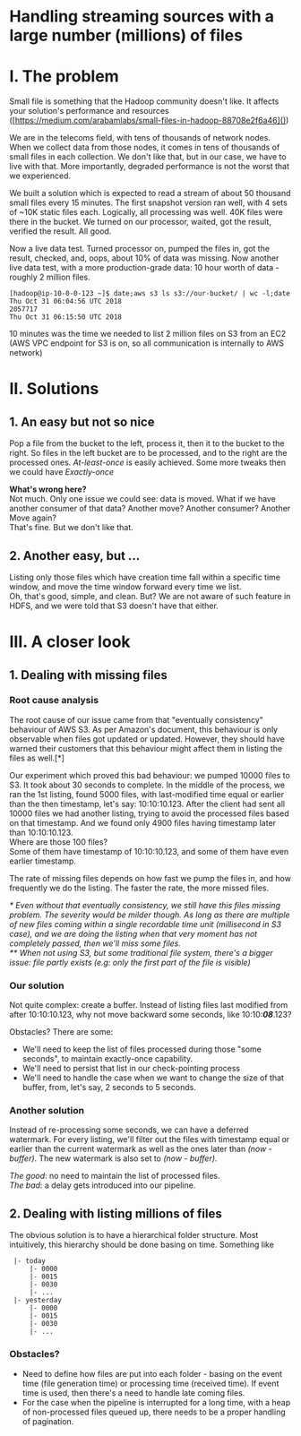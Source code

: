 Handling streaming sources with a large number (millions) of files
============
# I. The problem
Small file is something that the Hadoop community doesn't like. It affects your solution's performance and resources ([https://medium.com/arabamlabs/small-files-in-hadoop-88708e2f6a46]())

We are in the telecoms field, with tens of thousands of network nodes. When we collect data from those nodes, it comes in tens of thousands of small files in each collection.
We don't like that, but in our case, we have to live with that. More importantly, degraded performance is not the worst that we experienced.

We built a solution which is expected to read a stream of about 50 thousand small files every 15 minutes. The first snapshot version ran well, with 4 sets of ~10K static files each. Logically, all processing was well. 40K files were there in the bucket. We turned on our processor, waited, got the result, verified the result. All good.

Now a live data test. Turned processor on, pumped the files in, got the result, checked, and, oops, about 10% of data was missing.
Now another live data test, with a more production-grade data: 10 hour worth of data - roughly 2 million files.

```puml
[hadoop@ip-10-0-0-123 ~]$ date;aws s3 ls s3://our-bucket/ | wc -l;date
Thu Oct 31 06:04:56 UTC 2018
2057717
Thu Oct 31 06:15:50 UTC 2018
```
10 minutes was the time we needed to list 2 million files on S3 from an EC2 (AWS VPC endpoint for S3 is on, so all communication is internally to AWS network)
# II. Solutions
## 1. An easy but not so nice
Pop a file from the bucket to the left, process it, then it to the bucket to the right.
So files in the left bucket are to be processed, and to the right are the processed ones. *At-least-once* is easily achieved. Some more tweaks then we could have *Exactly-once*

**What's wrong here?** <BR/>
Not much. Only one issue we could see: data is moved. What if we have another consumer of that data? Another move? Another consumer? Another Move again? <BR> That's fine. But we don't like that.
## 2. Another easy, but ...
Listing only those files which have creation time fall within a specific time window, and move the time window forward every time we list.<BR>Oh, that's good, simple, and clean. But? We are not aware of such feature in HDFS, and we were told that S3 doesn't have that either.

# III. A closer look
## 1. Dealing with missing files
### Root cause analysis
The root cause of our issue came from that "eventually consistency" behaviour of AWS S3. As per Amazon's document, this behaviour is only observable when files got updated or updated. However, they should have warned their customers that this behaviour might affect them in listing the files as well.[*]

Our experiment which proved this bad behaviour: we pumped 10000 files to S3. It took about 30 seconds to complete. In the middle of the process, we ran the 1st listing, found 5000 files, with last-modified time equal or earlier than the then timestamp, let's say: 10:10:10.123. After the client had sent all 10000 files we had another listing, trying to avoid the processed files based on that timestamp. And we found only 4900 files having timestamp later than 10:10:10.123.<BR>
Where are those 100 files?<BR>
Some of them have timestamp of 10:10:10.123, and some of them have even earlier timestamp.

The rate of missing files depends on how fast we pump the files in, and how frequently we do the listing. The faster the rate, the more missed files.

*\* Even without that eventually consistency, we still have this files missing problem. The severity would be milder though. As long as there are multiple of new files coming within a single recordable time unit (millisecond in S3 case), and we are doing the listing when that very moment has not completely passed, then we'll miss some files. <BR>
\*\* When not using S3, but some traditional file system, there's a bigger issue: file partly exists (e.g: only the first part of the file is visible)*

### Our solution
Not quite complex: create a buffer. Instead of listing files last modified from after 10:10:10.123, why not move backward some seconds, like 10:10:***08***.123?

Obstacles? There are some:
- We'll need to keep the list of files processed during those "some seconds", to maintain exactly-once capability.
- We'll need to persist that list in our check-pointing process
- We'll need to handle the case when we want to change the size of that buffer, from, let's say, 2 seconds to 5 seconds.
### Another solution
Instead of re-processing some seconds, we can have a deferred watermark. For every listing, we'll filter out the files with timestamp equal or earlier than the current watermark as well as the ones later than *(now - buffer)*. The new watermark is also set to *(now - buffer)*.

*The good*: no need to maintain the list of processed files.<BR>
*The bad*: a delay gets introduced into our pipeline.

## 2. Dealing with listing millions of files
The obvious solution is to have a hierarchical folder structure. Most intuitively, this hierarchy should be done basing on time. Something like <BR>
```
 |- today 
     |- 0000
     |- 0015
     |- 0030
     |- ...
 |- yesterday 
     |- 0000
     |- 0015
     |- 0030
     |- ...
```
### Obstacles?
- Need to define how files are put into each folder - basing on the event time (file generation time) or processing time (received time). If event time is used, then there's a need to handle late coming files.
- For the case when the pipeline is interrupted for a long time, with a heap of non-processed files queued up, there needs to be a proper handling of pagination.

